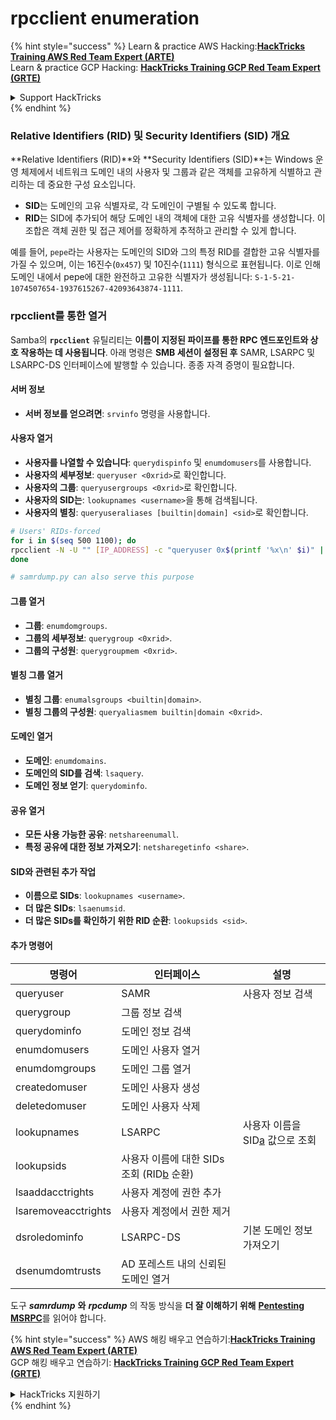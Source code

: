 # rpcclient enumeration

{% hint style="success" %}
Learn & practice AWS Hacking:<img src="/.gitbook/assets/arte.png" alt="" data-size="line">[**HackTricks Training AWS Red Team Expert (ARTE)**](https://training.hacktricks.xyz/courses/arte)<img src="/.gitbook/assets/arte.png" alt="" data-size="line">\
Learn & practice GCP Hacking: <img src="/.gitbook/assets/grte.png" alt="" data-size="line">[**HackTricks Training GCP Red Team Expert (GRTE)**<img src="/.gitbook/assets/grte.png" alt="" data-size="line">](https://training.hacktricks.xyz/courses/grte)

<details>

<summary>Support HackTricks</summary>

* Check the [**subscription plans**](https://github.com/sponsors/carlospolop)!
* **Join the** 💬 [**Discord group**](https://discord.gg/hRep4RUj7f) or the [**telegram group**](https://t.me/peass) or **follow** us on **Twitter** 🐦 [**@hacktricks\_live**](https://twitter.com/hacktricks\_live)**.**
* **Share hacking tricks by submitting PRs to the** [**HackTricks**](https://github.com/carlospolop/hacktricks) and [**HackTricks Cloud**](https://github.com/carlospolop/hacktricks-cloud) github repos.

</details>
{% endhint %}

### Relative Identifiers (RID) 및 Security Identifiers (SID) 개요

**Relative Identifiers (RID)**와 **Security Identifiers (SID)**는 Windows 운영 체제에서 네트워크 도메인 내의 사용자 및 그룹과 같은 객체를 고유하게 식별하고 관리하는 데 중요한 구성 요소입니다.

- **SID**는 도메인의 고유 식별자로, 각 도메인이 구별될 수 있도록 합니다.
- **RID**는 SID에 추가되어 해당 도메인 내의 객체에 대한 고유 식별자를 생성합니다. 이 조합은 객체 권한 및 접근 제어를 정확하게 추적하고 관리할 수 있게 합니다.

예를 들어, `pepe`라는 사용자는 도메인의 SID와 그의 특정 RID를 결합한 고유 식별자를 가질 수 있으며, 이는 16진수(`0x457`) 및 10진수(`1111`) 형식으로 표현됩니다. 이로 인해 도메인 내에서 pepe에 대한 완전하고 고유한 식별자가 생성됩니다: `S-1-5-21-1074507654-1937615267-42093643874-1111`.


### **rpcclient를 통한 열거**

Samba의 **`rpcclient`** 유틸리티는 **이름이 지정된 파이프를 통한 RPC 엔드포인트와 상호 작용하는 데 사용됩니다**. 아래 명령은 **SMB 세션이 설정된 후** SAMR, LSARPC 및 LSARPC-DS 인터페이스에 발행할 수 있습니다. 종종 자격 증명이 필요합니다.

#### 서버 정보

* **서버 정보를 얻으려면**: `srvinfo` 명령을 사용합니다.

#### 사용자 열거

* **사용자를 나열할 수 있습니다**: `querydispinfo` 및 `enumdomusers`를 사용합니다.
* **사용자의 세부정보**: `queryuser <0xrid>`로 확인합니다.
* **사용자의 그룹**: `queryusergroups <0xrid>`로 확인합니다.
* **사용자의 SID는**: `lookupnames <username>`을 통해 검색됩니다.
* **사용자의 별칭**: `queryuseraliases [builtin|domain] <sid>`로 확인합니다.
```bash
# Users' RIDs-forced
for i in $(seq 500 1100); do
rpcclient -N -U "" [IP_ADDRESS] -c "queryuser 0x$(printf '%x\n' $i)" | grep "User Name\|user_rid\|group_rid" && echo "";
done

# samrdump.py can also serve this purpose
```
#### 그룹 열거

* **그룹**: `enumdomgroups`.
* **그룹의 세부정보**: `querygroup <0xrid>`.
* **그룹의 구성원**: `querygroupmem <0xrid>`.

#### 별칭 그룹 열거

* **별칭 그룹**: `enumalsgroups <builtin|domain>`.
* **별칭 그룹의 구성원**: `queryaliasmem builtin|domain <0xrid>`.

#### 도메인 열거

* **도메인**: `enumdomains`.
* **도메인의 SID를 검색**: `lsaquery`.
* **도메인 정보 얻기**: `querydominfo`.

#### 공유 열거

* **모든 사용 가능한 공유**: `netshareenumall`.
* **특정 공유에 대한 정보 가져오기**: `netsharegetinfo <share>`.

#### SID와 관련된 추가 작업

* **이름으로 SIDs**: `lookupnames <username>`.
* **더 많은 SIDs**: `lsaenumsid`.
* **더 많은 SIDs를 확인하기 위한 RID 순환**: `lookupsids <sid>`.

#### **추가 명령어**

| **명령어**         | **인터페이스**                                                                                                                                     | **설명**                                                                                                                           |
| ------------------- | ------------------------------------------------------------------------------------------------------------------------------------------------- | ----------------------------------------------------------------------------------------------------------------------------------------- |
| queryuser           | SAMR                                                                                                                                              | 사용자 정보 검색                                                                                                                 |
| querygroup          | 그룹 정보 검색                                                                                                                        |                                                                                                                                           |
| querydominfo        | 도메인 정보 검색                                                                                                                       |                                                                                                                                           |
| enumdomusers        | 도메인 사용자 열거                                                                                                                            |                                                                                                                                           |
| enumdomgroups       | 도메인 그룹 열거                                                                                                                           |                                                                                                                                           |
| createdomuser       | 도메인 사용자 생성                                                                                                                              |                                                                                                                                           |
| deletedomuser       | 도메인 사용자 삭제                                                                                                                              |                                                                                                                                           |
| lookupnames         | LSARPC                                                                                                                                            | 사용자 이름을 SID[a](https://learning.oreilly.com/library/view/network-security-assessment/9781491911044/ch08.html#ch08fn8) 값으로 조회 |
| lookupsids          | 사용자 이름에 대한 SIDs 조회 (RID[b](https://learning.oreilly.com/library/view/network-security-assessment/9781491911044/ch08.html#ch08fn9) 순환) |                                                                                                                                           |
| lsaaddacctrights    | 사용자 계정에 권한 추가                                                                                                                      |                                                                                                                                           |
| lsaremoveacctrights | 사용자 계정에서 권한 제거                                                                                                                 |                                                                                                                                           |
| dsroledominfo       | LSARPC-DS                                                                                                                                         | 기본 도메인 정보 가져오기                                                                                                            |
| dsenumdomtrusts     | AD 포레스트 내의 신뢰된 도메인 열거                                                                                                     |                                                                                                                                           |

도구 _**samrdump**_ **와** _**rpcdump**_ 의 작동 방식을 **더 잘 이해하기 위해** [**Pentesting MSRPC**](../135-pentesting-msrpc.md)를 읽어야 합니다.

{% hint style="success" %}
AWS 해킹 배우고 연습하기:<img src="/.gitbook/assets/arte.png" alt="" data-size="line">[**HackTricks Training AWS Red Team Expert (ARTE)**](https://training.hacktricks.xyz/courses/arte)<img src="/.gitbook/assets/arte.png" alt="" data-size="line">\
GCP 해킹 배우고 연습하기: <img src="/.gitbook/assets/grte.png" alt="" data-size="line">[**HackTricks Training GCP Red Team Expert (GRTE)**<img src="/.gitbook/assets/grte.png" alt="" data-size="line">](https://training.hacktricks.xyz/courses/grte)

<details>

<summary>HackTricks 지원하기</summary>

* [**구독 계획**](https://github.com/sponsors/carlospolop) 확인하기!
* **💬 [**Discord 그룹**](https://discord.gg/hRep4RUj7f) 또는 [**텔레그램 그룹**](https://t.me/peass)에 참여하거나 **Twitter** 🐦 [**@hacktricks\_live**](https://twitter.com/hacktricks\_live)**를 팔로우하세요.**
* **[**HackTricks**](https://github.com/carlospolop/hacktricks) 및 [**HackTricks Cloud**](https://github.com/carlospolop/hacktricks-cloud) 깃허브 리포지토리에 PR을 제출하여 해킹 팁을 공유하세요.**

</details>
{% endhint %}
